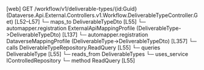 [web] GET /workflow/v1/deliverable-types/{id:Guid}  (Dataverse.Api.External.Controllers.v1.Workflow.DeliverableTypeController.Get)  [L52–L57]
  └─ maps_to DeliverableTypeDto [L55]
    └─ automapper.registration ExternalApiMappingProfile (DeliverableType->DeliverableTypeDto) [L137]
    └─ automapper.registration DataverseMappingProfile (DeliverableType->DeliverableTypeDto) [L357]
  └─ calls DeliverableTypeRepository.ReadQuery [L55]
  └─ queries DeliverableType [L55]
    └─ reads_from DeliverableTypes
  └─ uses_service IControlledRepository<DeliverableType>
    └─ method ReadQuery [L55]

